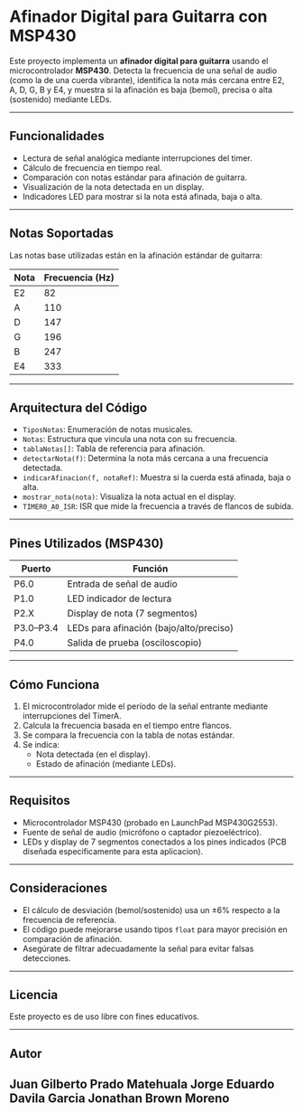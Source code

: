 # Afinador Digital para Guitarra con MSP430

Este proyecto implementa un **afinador digital para guitarra** usando el microcontrolador **MSP430**. Detecta la frecuencia de una señal de audio (como la de una cuerda vibrante), identifica la nota más cercana entre E2, A, D, G, B y E4, y muestra si la afinación es baja (bemol), precisa o alta (sostenido) mediante LEDs.

---

##  Funcionalidades

- Lectura de señal analógica mediante interrupciones del timer.
- Cálculo de frecuencia en tiempo real.
- Comparación con notas estándar para afinación de guitarra.
- Visualización de la nota detectada en un display.
- Indicadores LED para mostrar si la nota está afinada, baja o alta.

---

## Notas Soportadas

Las notas base utilizadas están en la afinación estándar de guitarra:

| Nota | Frecuencia (Hz) |
|------|-----------------|
| E2   | 82              |
| A    | 110             |
| D    | 147             |
| G    | 196             |
| B    | 247             |
| E4   | 333             |

---

## Arquitectura del Código

- `TiposNotas`: Enumeración de notas musicales.
- `Notas`: Estructura que vincula una nota con su frecuencia.
- `tablaNotas[]`: Tabla de referencia para afinación.
- `detectarNota(f)`: Determina la nota más cercana a una frecuencia detectada.
- `indicarAfinacion(f, notaRef)`: Muestra si la cuerda está afinada, baja o alta.
- `mostrar_nota(nota)`: Visualiza la nota actual en el display.
- `TIMER0_A0_ISR`: ISR que mide la frecuencia a través de flancos de subida.

---

## Pines Utilizados (MSP430)

| Puerto | Función                          |
|--------|----------------------------------|
| P6.0   | Entrada de señal de audio        |
| P1.0   | LED indicador de lectura         |
| P2.X   | Display de nota (7 segmentos)    |
| P3.0–P3.4 | LEDs para afinación (bajo/alto/preciso) |
| P4.0   | Salida de prueba (osciloscopio)  |

---

## Cómo Funciona

1. El microcontrolador mide el período de la señal entrante mediante interrupciones del TimerA.
2. Calcula la frecuencia basada en el tiempo entre flancos.
3. Se compara la frecuencia con la tabla de notas estándar.
4. Se indica:
   - Nota detectada (en el display).
   - Estado de afinación (mediante LEDs).

---

## Requisitos

- Microcontrolador MSP430 (probado en LaunchPad MSP430G2553).
- Fuente de señal de audio (micrófono o captador piezoeléctrico).
- LEDs y display de 7 segmentos conectados a los pines indicados (PCB diseñada especificamente para esta aplicacion).

---

## Consideraciones

- El cálculo de desviación (bemol/sostenido) usa un ±6% respecto a la frecuencia de referencia.
- El código puede mejorarse usando tipos `float` para mayor precisión en comparación de afinación.
- Asegúrate de filtrar adecuadamente la señal para evitar falsas detecciones.

---

## Licencia

Este proyecto es de uso libre con fines educativos.

---

## Autor

Juan Gilberto Prado Matehuala
Jorge Eduardo Davila Garcia
Jonathan Brown Moreno
---

